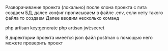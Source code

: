 Разворачивание проекта (локально) после клона проекта с гита создаем БД, далее конфиг прописываем в файле .env, если нету такого файла то создаем
Далее вводим несколько команд 

php artisan key:generate
php artisan jwt:secret


В директории проекта имеется json файл postman с помощью него можете проверить проект

